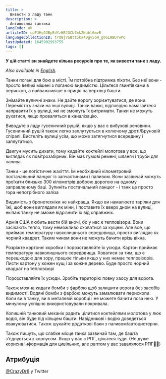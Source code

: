 ```yaml
---
title: >
  Вивести з ладу танк
description: >
  Антивоєнна тактика
langCode: uk
articleID: cpFJHqGJBpEdYzHEJGCb7mkZNubl6mvR
languageCollectionID: trQ8jVGBtt5ka40gv5oH_g06L9BUrwPo
lastUpdated: 1645902993755
tags: []
---
```


**У цій статті ви знайдете кілька ресурсів про те, як вивести танк з ладу.**

_Also available in_ [_English_](/tactics/disable-tank)_._

Танки погані для бою в місті. Їм потрібна підтримка піхоти. Без неї вони - просто великі мішені з поганою видимістю. Цільтеся гвинтівками в перископ, а найважливіше в приціл на верхівці башти.

Знімайте вуличні знаки. Не дайте ворогу зорієнтуватися, де вони. Перемістіть знаки на інші вулиці. Танки важкі, відповідно намагайтеся направити їх у вулиці, які не зможуть їх витримати. Танки не можуть рухатися, якщо проваляться в каналізацію.

Виводьте з ладу гусеничний рушій, якщо у вас є вибухові речовини. Гусеничний рушій також легко заплутується в колючому дроті/Бруновій спіралі. Вистеліть вулиці усім, що може затягнутися всередину і заплутатися.

Двигун мусить дихати, тому кидайте коктейлі молотова у все, що виглядає як повітрозабірник. Він має гумові ремені, шланги і труби для палива.

Танки - це логістичне жахіття. Їм необхідний кілометровий постачальний ланцюг із запчастинами і паливом. Вони зазвичай можуть проїхати близько 300 кілометрів доброю дорогою на одному заправленому баці. Зупиніть постачальний ланцюг - і танк це просто гора непотрібного заліза

Видимість з бронетехніки не найкраща. Якщо ви намалюєте тарілки для їжі, щоб вони виглядали як міни, і поставите їх вверх дном на вулиці, екіпаж танку не зможе відрізнити їх від справжніх.

Армія США любить вести бій вночі, бо у нас є тепловізори. Вони засікають тепло, тому неможливо сховатися за кущем. Але все, що приймає температуру навколишнього середовища, просто виглядає як чорний квадрат. Таким чином вони не можуть бачити крізь вікна.

Розріжте картонні коробки і порозставляйте їх усюди. Картон приймає температуру навколишнього середовища. Ховатися за тим, що є перешкодою для зору, працює тільки якщо у них немає тепловізорів. Листи картону у кожен кущ і за кожне дерево. Буде просто чорний квадрат на тепловізорі

Порозставляйте їх усюди. Зробіть територію повну хаосу для ворога.

Також можна кидати бомби з фарбою щоб залишити ворога без засобів видимості. Водяні бомби з фарбою можуть замалювати перископи. Коли ви в танку, ви в металевій коробці і не можете бачити поза нею. У минулому успішно використовували покривала.

Колишній танковий механік радить цілитися коктейлями молотова у люк водія, він буде під кільцем башти. Навідникові і водію доведеться евакуюватися. Також шукайте додаткові баки з паливом/автоцистерни.

Також пишуть, що слабке місце танка зазвичай там, де башта з'єднується з корпусом. Якщо у вас є РПГ, цільтеся туди. (Не дуже корисна інформація для цивільних, але раптом у вас завалялося РПГ🤷‍♀️)

## Атрибуція

[@CrazyDr8](https://twitter.com/CrazyDr8/status/1497540073251909636) у Twitter